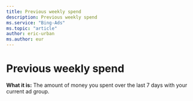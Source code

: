 ```yaml
---
title: Previous weekly spend
description: Previous weekly spend
ms.service: "Bing-Ads"
ms.topic: "article"
author: eric-urban
ms.author: eur
---
```


# Previous weekly spend

**What it is:**  The amount of money you spent over the last 7 days with your current ad group.



